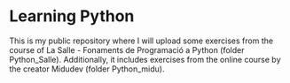 # Learning Python

This is my public repository where I will upload some exercises from the course of La Salle - Fonaments de Programació a Python (folder Python_Salle). Additionally, it includes exercises from the online course by the creator Midudev (folder Python_midu).
